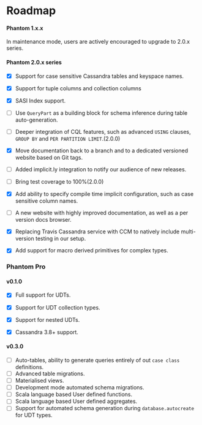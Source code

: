 
Roadmap
========

#### Phantom 1.x.x

In maintenance mode, users are actively encouraged to upgrade to 2.0.x series.

#### Phantom 2.0.x series

- [x] Support for case sensitive Cassandra tables and keyspace names.

- [x] Support for tuple columns and collection columns

- [x] SASI Index support.

- [ ] Use `QueryPart` as a building block for schema inference during table auto-generation.

- [ ] Deeper integration of CQL features, such as advanced `USING` clauses, `GROUP BY` and `PER PARTITION LIMIT`.(2.0.0)

- [x] Move documentation back to a branch and to a dedicated versioned website based on Git tags.

- [ ] Added implicit.ly integration to notify our audience of new releases.

- [ ] Bring test coverage to 100%(2.0.0)

- [x] Add ability to specify compile time implicit configuration, such as case sensitive column names.

- [ ] A new website with highly improved documentation, as well as a per version docs browser.

- [x] Replacing Travis Cassandra service with CCM to natively include multi-version testing in our setup.

- [x] Add support for macro derived primitives for complex types.

### Phantom Pro

#### v0.1.0

- [x] Full support for UDTs.
- [x] Support for UDT collection types.
- [x] Support for nested UDTs.
- [x] Cassandra 3.8+ support.


#### v0.3.0

- [ ] Auto-tables, ability to generate queries entirely of out `case class` definitions.
- [ ] Advanced table migrations.
- [ ] Materialised views.
- [ ] Development mode automated schema migrations.
- [ ] Scala language based User defined functions.
- [ ] Scala language based User defined aggregates.
- [ ] Support for automated schema generation during `database.autocreate` for UDT types.
